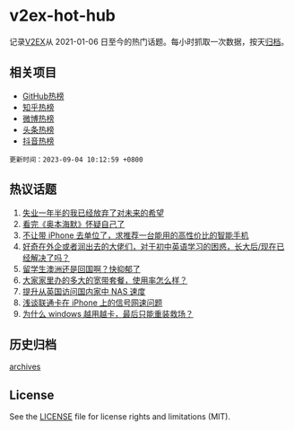 # v2ex-hot-hub

 记录[V2EX](https://www.v2ex.com/)从 2021-01-06 日至今的热门话题。每小时抓取一次数据，按天[归档](archives)。
 
 ## 相关项目

- [GitHub热榜](https://github.com/it985/github-hot-hub)
- [知乎热榜](https://github.com/it985/zhihu-hot-hub)
- [微博热榜](https://github.com/it985/weibo-hot-hub)
- [头条热榜](https://github.com/it985/toutiao-hot-hub)
- [抖音热榜](https://github.com/it985/douyin-hot-hub)


 `更新时间：2023-09-04 10:12:59 +0800`

## 热议话题

1. [失业一年半的我已经放弃了对未来的希望](https://www.v2ex.com/t/970625)
1. [看完《奥本海默》怀疑自己了](https://www.v2ex.com/t/970545)
1. [不让带 iPhone 去单位了，求推荐一台能用的高性价比的智能手机](https://www.v2ex.com/t/970495)
1. [好奇在外企或者润出去的大佬们，对于初中英语学习的困惑，长大后/现在已经解决了吗？](https://www.v2ex.com/t/970536)
1. [留学生澳洲还是回国啊？快抑郁了](https://www.v2ex.com/t/970634)
1. [大家家里办的多大的宽带套餐，使用率怎么样？](https://www.v2ex.com/t/970503)
1. [提升从英国访问国内家中 NAS 速度](https://www.v2ex.com/t/970555)
1. [浅谈联通卡在 iPhone 上的信号网速问题](https://www.v2ex.com/t/970490)
1. [为什么 windows 越用越卡，最后只能重装救场？](https://www.v2ex.com/t/970626)

## 历史归档

[archives](archives)

## License

See the [LICENSE](LICENSE) file for license rights and limitations (MIT).
